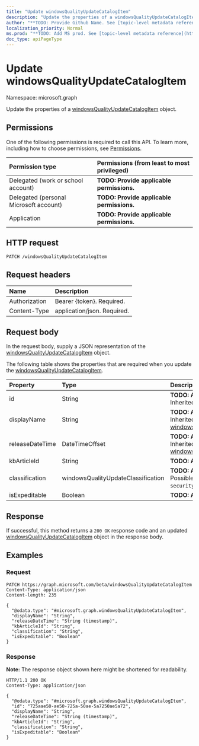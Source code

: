 ```yaml
---
title: "Update windowsQualityUpdateCatalogItem"
description: "Update the properties of a windowsQualityUpdateCatalogItem object."
author: "**TODO: Provide Github Name. See [topic-level metadata reference](https://msgo.azurewebsites.net/add/document/guidelines/metadata.html#topic-level-metadata)**"
localization_priority: Normal
ms.prod: "**TODO: Add MS prod. See [topic-level metadata reference](https://msgo.azurewebsites.net/add/document/guidelines/metadata.html#topic-level-metadata)**"
doc_type: apiPageType
---
```


# Update windowsQualityUpdateCatalogItem
Namespace: microsoft.graph

Update the properties of a [windowsQualityUpdateCatalogItem](../resources/intune-windowsqualityupdatecatalogitem.md) object.

## Permissions
One of the following permissions is required to call this API. To learn more, including how to choose permissions, see [Permissions](/graph/permissions-reference).

|Permission type|Permissions (from least to most privileged)|
|:---|:---|
|Delegated (work or school account)|**TODO: Provide applicable permissions.**|
|Delegated (personal Microsoft account)|**TODO: Provide applicable permissions.**|
|Application|**TODO: Provide applicable permissions.**|

## HTTP request

<!-- {
  "blockType": "ignored"
}
-->
``` http
PATCH /windowsQualityUpdateCatalogItem
```

## Request headers
|Name|Description|
|:---|:---|
|Authorization|Bearer {token}. Required.|
|Content-Type|application/json. Required.|

## Request body
In the request body, supply a JSON representation of the [windowsQualityUpdateCatalogItem](../resources/intune-windowsqualityupdatecatalogitem.md) object.

The following table shows the properties that are required when you update the [windowsQualityUpdateCatalogItem](../resources/intune-windowsqualityupdatecatalogitem.md).

|Property|Type|Description|
|:---|:---|:---|
|id|String|**TODO: Add Description** Inherited from [entity](../resources/entity.md)|
|displayName|String|**TODO: Add Description** Inherited from [windowsUpdateCatalogItem](../resources/intune-windowsupdatecatalogitem.md)|
|releaseDateTime|DateTimeOffset|**TODO: Add Description** Inherited from [windowsUpdateCatalogItem](../resources/intune-windowsupdatecatalogitem.md)|
|kbArticleId|String|**TODO: Add Description**|
|classification|windowsQualityUpdateClassification|**TODO: Add Description**. Possible values are: `all`, `security`, `nonSecurity`.|
|isExpeditable|Boolean|**TODO: Add Description**|



## Response

If successful, this method returns a `200 OK` response code and an updated [windowsQualityUpdateCatalogItem](../resources/intune-windowsqualityupdatecatalogitem.md) object in the response body.

## Examples

### Request
<!-- {
  "blockType": "request",
  "name": "update_windowsqualityupdatecatalogitem"
}
-->
``` http
PATCH https://graph.microsoft.com/beta/windowsQualityUpdateCatalogItem
Content-Type: application/json
Content-length: 235

{
  "@odata.type": "#microsoft.graph.windowsQualityUpdateCatalogItem",
  "displayName": "String",
  "releaseDateTime": "String (timestamp)",
  "kbArticleId": "String",
  "classification": "String",
  "isExpeditable": "Boolean"
}
```


### Response
**Note:** The response object shown here might be shortened for readability.
<!-- {
  "blockType": "response",
  "truncated": true
}
-->
``` http
HTTP/1.1 200 OK
Content-Type: application/json

{
  "@odata.type": "#microsoft.graph.windowsQualityUpdateCatalogItem",
  "id": "725aae50-ae50-725a-50ae-5a7250ae5a72",
  "displayName": "String",
  "releaseDateTime": "String (timestamp)",
  "kbArticleId": "String",
  "classification": "String",
  "isExpeditable": "Boolean"
}
```

